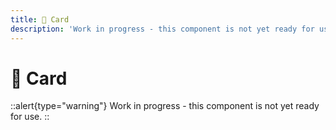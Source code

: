 ```yaml
---
title: 🔴 Card
description: 'Work in progress - this component is not yet ready for use.'
---
```


# 🔴 Card

::alert{type="warning"}
Work in progress - this component is not yet ready for use.
::
